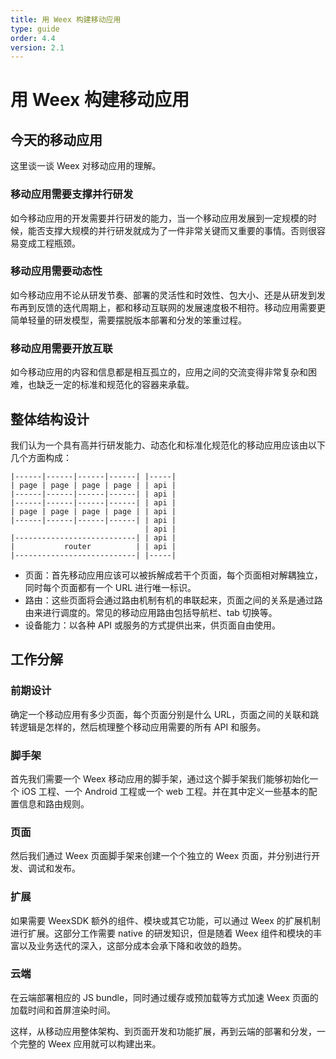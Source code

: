 ```yaml
---
title: 用 Weex 构建移动应用
type: guide
order: 4.4
version: 2.1
---
```


# 用 Weex 构建移动应用

## 今天的移动应用

这里谈一谈 Weex 对移动应用的理解。

### 移动应用需要支撑并行研发

如今移动应用的开发需要并行研发的能力，当一个移动应用发展到一定规模的时候，能否支撑大规模的并行研发就成为了一件非常关键而又重要的事情。否则很容易变成工程瓶颈。

### 移动应用需要动态性

如今移动应用不论从研发节奏、部署的灵活性和时效性、包大小、还是从研发到发布再到反馈的迭代周期上，都和移动互联网的发展速度极不相符。移动应用需要更简单轻量的研发模型，需要摆脱版本部署和分发的笨重过程。

### 移动应用需要开放互联

如今移动应用的内容和信息都是相互孤立的，应用之间的交流变得非常复杂和困难，也缺乏一定的标准和规范化的容器来承载。

## 整体结构设计

我们认为一个具有高并行研发能力、动态化和标准化规范化的移动应用应该由以下几个方面构成：

```
|------|------|------|------| |-----|
| page | page | page | page | | api |
|------|------|------|------| | api |
|------|------|------|------| | api |
| page | page | page | page | | api |
|------|------|------|------| | api |
                              | api |
|---------------------------| | api |
|           router          | | api |
|---------------------------| |-----|
```

* 页面：首先移动应用应该可以被拆解成若干个页面，每个页面相对解耦独立，同时每个页面都有一个 URL 进行唯一标识。
* 路由：这些页面将会通过路由机制有机的串联起来，页面之间的关系是通过路由来进行调度的。常见的移动应用路由包括导航栏、tab 切换等。
* 设备能力：以各种 API 或服务的方式提供出来，供页面自由使用。

## 工作分解

### 前期设计

确定一个移动应用有多少页面，每个页面分别是什么 URL，页面之间的关联和跳转逻辑是怎样的，然后梳理整个移动应用需要的所有 API 和服务。

### 脚手架

首先我们需要一个 Weex 移动应用的脚手架，通过这个脚手架我们能够初始化一个 iOS 工程、一个 Android 工程或一个 web 工程。并在其中定义一些基本的配置信息和路由规则。

<!-- weex-pack -->

### 页面

然后我们通过 Weex 页面脚手架来创建一个个独立的 Weex 页面，并分别进行开发、调试和发布。

<!-- 页面结构 -->

### 扩展

如果需要 WeexSDK 额外的组件、模块或其它功能，可以通过 Weex 的扩展机制进行扩展。这部分工作需要 native 的研发知识，但是随着 Weex 组件和模块的丰富以及业务迭代的深入，这部分成本会承下降和收敛的趋势。

<!-- 扩展 iOS -->

<!-- 扩展 Android -->

### 云端

在云端部署相应的 JS bundle，同时通过缓存或预加载等方式加速 Weex 页面的加载时间和首屏渲染时间。

这样，从移动应用整体架构、到页面开发和功能扩展，再到云端的部署和分发，一个完整的 Weex 应用就可以构建出来。